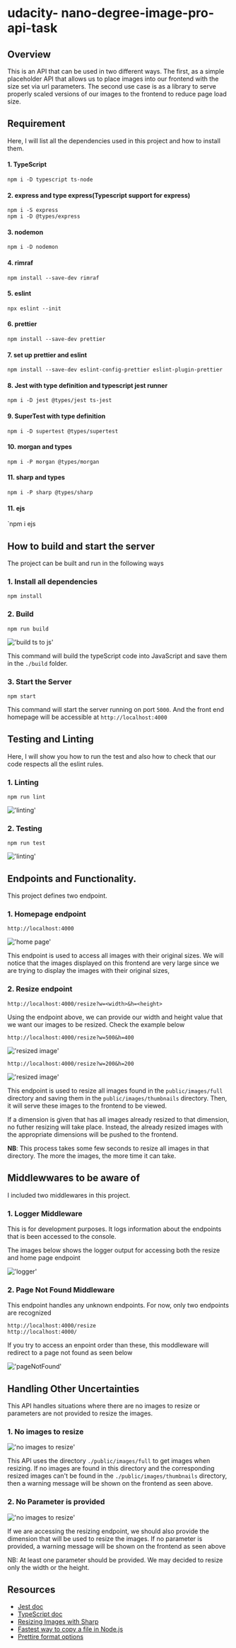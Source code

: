 # udacity- nano-degree-image-pro-api-task


## Overview
This is an API that can be used in two different ways. The first, as a simple placeholder API that allows us to place images into our frontend with the size set via url parameters. The second use case is as a library to serve properly scaled versions of our images to the frontend to reduce page load size. 

## Requirement
Here, I will list all the dependencies used in this project and how to install them.

#### 1. TypeScript
`npm i -D typescript ts-node`

#### 2. express and type express(Typescript support for express)
```
npm i -S express
npm i -D @types/express
```

#### 3. nodemon
`npm i -D nodemon`

#### 4. rimraf
`npm install --save-dev rimraf`

#### 5. eslint
`npx eslint --init`

#### 6. prettier 
`npm install --save-dev prettier`

#### 7. set up prettier and eslint
`npm install --save-dev eslint-config-prettier eslint-plugin-prettier`

#### 8. Jest with type definition and typescript jest runner
`npm i -D jest @types/jest ts-jest`

#### 9. SuperTest with type definition
`npm i -D supertest @types/supertest`

#### 10. morgan and types
`npm i -P morgan @types/morgan`

#### 11. sharp and types
`npm i -P sharp @types/sharp`

#### 11. ejs
`npm i ejs 

## How to build and start the server
The project can be built and run in the following ways
### 1. Install all dependencies 
`npm install`

### 2. Build
`npm run build`

!['build ts to js'](./docs/images/build.png)

This command will build the typeScript code into JavaScript and save them in the `./build` folder.

### 3. Start the Server
`npm start`

This command will start the server running on port `5000`. And the front end homepage will be accessible at `http://localhost:4000`

## Testing and Linting
Here, I will show you how to run the test and also how to check that our code respects all the eslint rules.

### 1. Linting
`npm run lint`

!['linting'](./docs/images/linting.png)
### 2. Testing
`npm run test`

!['linting'](./docs/images/jest_test.png)


## Endpoints and Functionality. 
This project defines two endpoint. 

### 1. Homepage endpoint
`http://localhost:4000`

!['home page'](docs/images/homepage.png)

This endpoint is used to access all images with their original sizes. We will notice that the images displayed on this frontend are very large since we are trying to display the images with their original sizes,


### 2. Resize endpoint
`http://localhost:4000/resize?w=<width>&h=<height>`

Using the endpoint above, we can provide our width and height value that we want our images to be resized. Check the example below

`http://localhost:4000/resize?w=500&h=400`

!['resized image'](./docs/images/resize_500_400.png)




`http://localhost:4000/resize?w=200&h=200`

!['resized image'](./docs/images/resize_200_200.png)


This endpoint is used to resize all images found in the `public/images/full` directory and saving them in the `public/images/thumbnails` directory. Then, it will serve these images to the frontend to be viewed. 

If a dimension is given that has all images already resized to that dimension, no futher resizing will take place. Instead, the already resized images with the appropriate dimensions will be pushed to the frontend. 

**NB**: This process takes some few seconds to resize all images in that directory. The more the images, the more time it can take. 

## Middlewwares to be aware of
I included two middlewares in this project. 
### 1. Logger Middleware 
This is for development purposes. It logs  information about the endpoints that is been accessed to the console. 

The images below shows the logger output for accessing both the resize and home page endpoint

!['logger'](./docs/images/logger.png)

### 2. Page Not Found Middleware
This endpoint handles any unknown endpoints. For now, only two endpoints are recognized

```
http://localhost:4000/resize
http://localhost:4000/
```

If you try to access an enpoint order than these, this moddleware will redirect to a page not found as seen below

!['pageNotFound'](./docs/images/pageNotFound.png)


## Handling Other Uncertainties
This API handles situations where there are no images to resize or parameters are not provided to resize the images.

### 1. No images to resize

!['no images to resize'](./docs/images/noImages.png)

This API uses the directory `./public/images/full` to get images when resizing. If no images are found in this directory and the corresponding resized images can't be found in the `./public/images/thumbnails` directory, then a warning message will be shown on the frontend as seen above.

### 2. No Parameter is provided 

!['no images to resize'](./docs/images/noParams.png)

If we are accessing the resizing endpoint, we should also provide the dimension that will be used to resize the images. If no parameter is provided, a warning message will be shown on the frontend as seen above

NB: At least one parameter should be provided. We may decided to resize only the width or the height. 

## Resources
- [Jest doc](https://jest-bot.github.io/jest/docs/getting-started.html)
- [TypeScript doc](https://www.typescriptlang.org)
- [Resizing Images with Sharp](https://sharp.pixelplumbing.com/api-resize)
- [Fastest way to copy a file in Node.js](https://stackoverflow.com/questions/11293857/fastest-way-to-copy-a-file-in-node-js)
- [Prettire format options](https://prettier.io/docs/en/options.html)